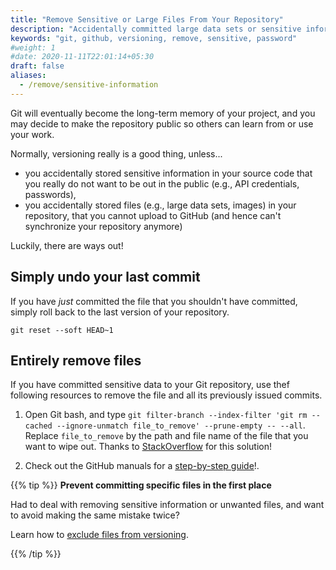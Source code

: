 ```yaml
---
title: "Remove Sensitive or Large Files From Your Repository"
description: "Accidentally committed large data sets or sensitive information to your repository? Here is how to entirely remove files from your repository's history!"
keywords: "git, github, versioning, remove, sensitive, password"
#weight: 1
#date: 2020-11-11T22:01:14+05:30
draft: false
aliases:
  - /remove/sensitive-information
---
```


Git will eventually become the long-term memory of your project, and you may decide to make the repository public so others can learn from or use your work.

Normally, versioning really is a good thing, unless...
- you accidentally stored sensitive information in your source code that you really do not want to be out in the public (e.g., API credentials, passwords),
- you accidentally stored files (e.g., large data sets, images) in your repository, that you cannot upload to GitHub (and hence can't synchronize your repository anymore)

Luckily, there are ways out!

## Simply undo your last commit

If you have *just* committed the file that you shouldn't have committed, simply roll back to the last version of your repository.

`git reset --soft HEAD~1`

## Entirely remove files

If you have committed sensitive data to your Git repository, use thef following resources to remove the file and all its previously issued commits.

1. Open Git bash, and type `git filter-branch --index-filter 'git rm --cached --ignore-unmatch file_to_remove' --prune-empty -- --all`. Replace `file_to_remove` by the path and file name of the file that you want to wipe out. Thanks to [StackOverflow](https://stackoverflow.com/questions/10676128/remove-deleted-files-from-git-history) for this solution!

2. Check out the GitHub manuals for a [step-by-step guide](https://docs.github.com/en/github/authenticating-to-github/removing-sensitive-data-from-a-repository)!.

{{% tip %}}
__Prevent committing specific files in the first place__

Had to deal with removing sensitive information or unwanted files, and want to avoid making the same mistake twice?

Learn how to [exclude files from versioning](../git-ignore).

{{% /tip %}}
